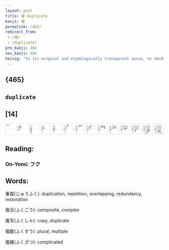 ```yaml
---
layout: post
title: 複 duplicate
kanji: 複
permalink: /465/
redirect_from:
 - /複/
 - /duplicate/
pre_kanji: 464
nex_kanji: 466
heisig: "In its original and etymologically transparent sense, to <b>duplicate</b> something means to <i>double</i> it <i>back</i> with a fold, like the fold of a <i>cloak</i>."
---
```


## {465}

## `duplicate`

## [14]

<div class="stroke"><img src="../images/E8A487.png" /></div>

## Reading:

### On-Yomi: フク

## Words:

重複(じゅうふく): duplication, repetition, overlapping, redundancy, restoration

複合(ふくごう): composite, complex

複写(ふくしゃ): copy, duplicate

複数(ふくすう): plural, multiple

複雑(ふくざつ): complicated
